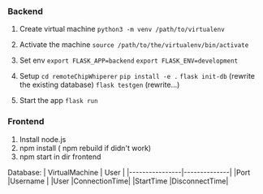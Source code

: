 ### Backend

1. Create virtual machine 
  `python3 -m venv /path/to/virtualenv`

2. Activate the machine
  `source /path/to/the/virtualenv/bin/activate`

3. Set env
  `export FLASK_APP=backend`
  `export FLASK_ENV=development`

4. Setup 
  `cd remoteChipWhiperer`
  `pip install -e .`
  `flask init-db` (rewrite the existing database)
  `flask testgen` (rewrite...)

5. Start the app
  `flask run`

### Frontend

1. Install node.js
2. npm install ( npm rebuild if didn't work)
3. npm start in dir frontend


Database:
| VirtualMachine |     User     |
|----------------|--------------|
|Port            |Username      |
|User            |ConnectionTime|
|StartTime       |DisconnectTime|
